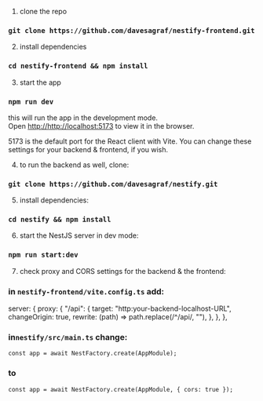 1. clone the repo
### `git clone https://github.com/davesagraf/nestify-frontend.git`

2. install dependencies
### `cd nestify-frontend && npm install`

3. start the app
### `npm run dev`

this will run the app in the development mode.\
Open [http://http://localhost:5173](http://http://localhost:5173) to view it in the browser.

5173 is the default port for the React client with Vite.
You can change these settings for your backend & frontend, if you wish.

4. to run the backend as well, clone:
### `git clone https://github.com/davesagraf/nestify.git`

5. install dependencies:
### `cd nestify && npm install`

6. start the NestJS server in dev mode:
### `npm run start:dev`

7. check proxy and CORS settings for the backend & the frontend:
### in `nestify-frontend/vite.config.ts` add:
server: {
    proxy: {
      "/api": {
        target: "http:your-backend-localhost-URL",
        changeOrigin: true,
        rewrite: (path) => path.replace(/^\/api/, ""),
      },
    },
  },
### in`nestify/src/main.ts` change:
`const app = await NestFactory.create(AppModule);`
### to
`const app = await NestFactory.create(AppModule, { cors: true });`
